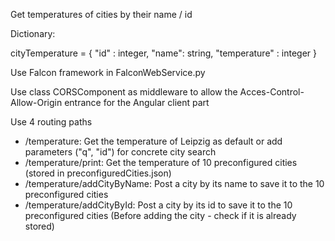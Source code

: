 Get temperatures of cities by their name / id

Dictionary:

cityTemperature = {
    "id" : integer,
    "name": string,
    "temperature" : integer
}

Use Falcon framework in FalconWebService.py

Use class CORSComponent as middleware to allow the Acces-Control-Allow-Origin entrance for the Angular client part

Use 4 routing paths
- /temperature: Get the temperature of Leipzig as default or add parameters ("q", "id") for concrete city search
- /temperature/print: Get the temperature of 10 preconfigured cities (stored in preconfiguredCities.json)
- /temperature/addCityByName: Post a city by its name to save it to the 10 preconfigured cities
- /temperature/addCityById: Post a city by its id to save it to the 10 preconfigured cities
(Before adding the city - check if it is already stored)



